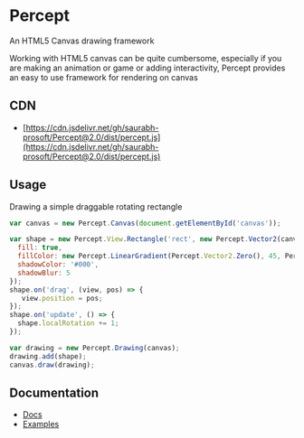 # Percept
An HTML5 Canvas drawing framework

Working with HTML5 canvas can be quite cumbersome, especially if you are making an animation or game or adding interactivity, Percept provides an easy to use framework for rendering on canvas

## CDN

* [https://cdn.jsdelivr.net/gh/saurabh-prosoft/Percept@2.0/dist/percept.js](https://cdn.jsdelivr.net/gh/saurabh-prosoft/Percept@2.0/dist/percept.js)

## Usage
Drawing a simple draggable rotating rectangle

```javascript
var canvas = new Percept.Canvas(document.getElementById('canvas'));

var shape = new Percept.View.Rectangle('rect', new Percept.Vector2(canvas.width / 2, canvas.height / 2), 100, 30, {
  fill: true,
  fillColor: new Percept.LinearGradient(Percept.Vector2.Zero(), 45, Percept.Handle.AUTO, ['red', 'green', 'blue'], [0, .5, 1]),
  shadowColor: '#000',
  shadowBlur: 5
});
shape.on('drag', (view, pos) => {
   view.position = pos;
});
shape.on('update', () => {
  shape.localRotation += 1;
});

var drawing = new Percept.Drawing(canvas);
drawing.add(shape);
canvas.draw(drawing);
```

## Documentation
* [Docs](https://perceptjs.herokuapp.com/docs/)
* [Examples](https://perceptjs.herokuapp.com/)
